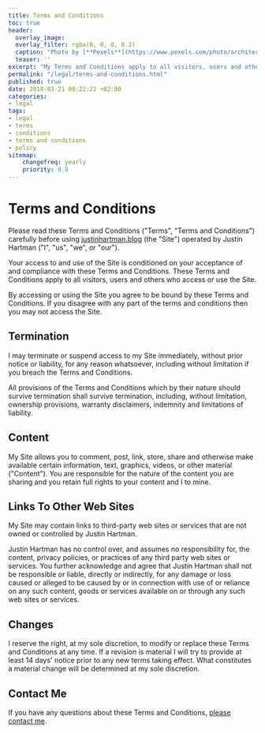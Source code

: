 ```yaml
---
title: Terms and Conditions
toc: true
header:
  overlay_image: 
  overlay_filter: rgba(0, 0, 0, 0.2)
  caption: "Photo by [**Pexels**](https://www.pexels.com/photo/architecture-art-artwork-bench-206784/)"
  teaser: ''
excerpt: "My Terms and Conditions apply to all visitors, users and others who access or use my website. By accessing or using the website you agree to be bound by these Terms and Conditions. Please read through these Terms and Conditions carefully."
permalink: "/legal/terms-and-conditions.html"
published: true
date: 2018-03-21 00:22:22 +02:00
categories:
- legal
tags:
- legal 
- terms
- conditions
- terms and conditions 
- policy
sitemap:
    changefreq: yearly
    priority: 0.8
---
```

# Terms and Conditions
Please read these Terms and Conditions ("Terms", "Terms and Conditions") carefully before using [justinhartman.blog][me] (the "Site") operated by Justin Hartman ("I", "us", "we", or "our").

Your access to and use of the Site is conditioned on your acceptance of and compliance with these Terms and Conditions. These Terms and Conditions apply to all visitors, users and others who access or use the Site.

By accessing or using the Site you agree to be bound by these Terms and Conditions. If you disagree with any part of the terms and conditions then you may not access the Site.

## Termination

I may terminate or suspend access to my Site immediately, without prior notice or liability, for any reason whatsoever, including without limitation if you breach the Terms and Conditions.

All provisions of the Terms and Conditions which by their nature should survive termination shall survive termination, including, without limitation, ownership provisions, warranty disclaimers, indemnity and limitations of liability.

## Content

My Site allows you to comment, post, link, store, share and otherwise make available certain information, text, graphics, videos, or other material ("Content"). You are responsible for the nature of the content you are sharing and you retain full rights to your content and I to mine.

## Links To Other Web Sites

My Site may contain links to third-party web sites or services that are not owned or controlled by Justin Hartman.

Justin Hartman has no control over, and assumes no responsibility for, the content, privacy policies, or practices of any third party web sites or services. You further acknowledge and agree that Justin Hartman shall not be responsible or liable, directly or indirectly, for any damage or loss caused or alleged to be caused by or in connection with use of or reliance on any such content, goods or services available on or through any such web sites or services.

## Changes

I reserve the right, at my sole discretion, to modify or replace these Terms and Conditions at any time. If a revision is material I will try to provide at least 14 days' notice prior to any new terms taking effect. What constitutes a material change will be determined at my sole discretion.

## Contact Me

If you have any questions about these Terms and Conditions, [please contact me][github].


[me]: https://justinhartman.blog
[github]: mailto:incoming+justinhartman-justinhartman-gitlab-io-6731849-issue-@incoming.gitlab.com
